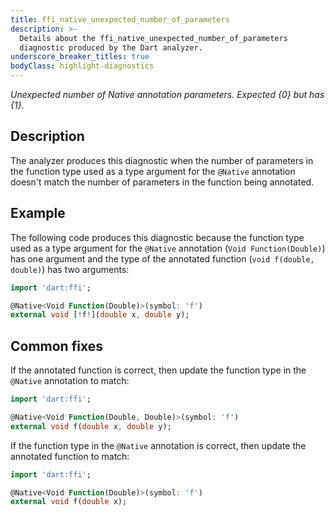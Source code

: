 ```yaml
---
title: ffi_native_unexpected_number_of_parameters
description: >-
  Details about the ffi_native_unexpected_number_of_parameters
  diagnostic produced by the Dart analyzer.
underscore_breaker_titles: true
bodyClass: highlight-diagnostics
---
```


_Unexpected number of Native annotation parameters. Expected {0} but has {1}._

## Description

The analyzer produces this diagnostic when the number of parameters in the
function type used as a type argument for the `@Native` annotation doesn't
match the number of parameters in the function being annotated.

## Example

The following code produces this diagnostic because the function type used
as a type argument for the `@Native` annotation (`Void Function(Double)`)
has one argument and the type of the annotated function
(`void f(double, double)`) has two arguments:

```dart
import 'dart:ffi';

@Native<Void Function(Double)>(symbol: 'f')
external void [!f!](double x, double y);
```

## Common fixes

If the annotated function is correct, then update the function type in the
`@Native` annotation to match:

```dart
import 'dart:ffi';

@Native<Void Function(Double, Double)>(symbol: 'f')
external void f(double x, double y);
```

If the function type in the `@Native` annotation is correct, then update
the annotated function to match:

```dart
import 'dart:ffi';

@Native<Void Function(Double)>(symbol: 'f')
external void f(double x);
```
